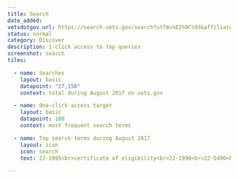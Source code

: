 ```yaml
---
title: Search
date_added:
vetsdotgov_url: https://search.vets.gov/search?utf8=%E2%9C%93&affiliate=vets.gov_search
status: normal
category: Discover
description: 1-click access to top queries
screenshot: search
tiles:

  - name: Searches
    layout: basic
    datapoint: "27,150"
    context: total during August 2017 on vets.gov

  - name: One-click access target
    layout: basic
    datapoint: 100
    context: most frequent search terms

  - name: Top search terms during August 2017
    layout: icon
    icon: search
    text: 22-1995<br>certificate of eligibility<br>22-1990<br>22-5490<br>

---
```

